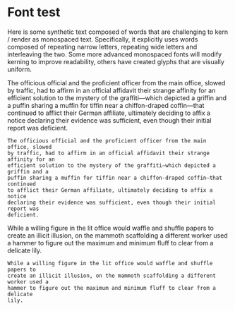 # Font test

Here is some synthetic text composed of words that are challenging to kern / render as monospaced text. Specifically, it explicitly uses words composed of repeating narrow letters, repeating wide letters and interleaving the two. Some more advanced monospaced fonts will modify kerning to improve readability, others have created glyphs that are visually uniform.

The officious official and the proficient officer from the main office, slowed by traffic, had to affirm in an official affidavit their strange affinity for an efficient solution to the mystery of the graffiti—which depicted a griffin and a puffin sharing a muffin for tiffin near a chiffon-draped coffin—that continued to afflict their German affiliate, ultimately deciding to affix a notice declaring their evidence was sufficient, even though their initial report was deficient.

```text
The officious official and the proficient officer from the main office, slowed
by traffic, had to affirm in an official affidavit their strange affinity for an
efficient solution to the mystery of the graffiti—which depicted a griffin and a
puffin sharing a muffin for tiffin near a chiffon-draped coffin—that continued
to afflict their German affiliate, ultimately deciding to affix a notice
declaring their evidence was sufficient, even though their initial report was
deficient.
```

While a willing figure in the lit office would waffle and shuffle papers to create an illicit illusion, on the mammoth scaffolding a different worker used a hammer to figure out the maximum and minimum fluff to clear from a delicate lily.

```text
While a willing figure in the lit office would waffle and shuffle papers to
create an illicit illusion, on the mammoth scaffolding a different worker used a
hammer to figure out the maximum and minimum fluff to clear from a delicate
lily.
```
